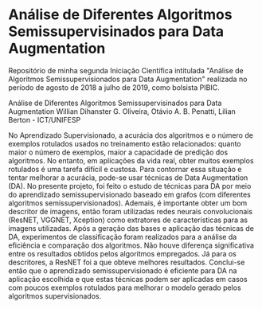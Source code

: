 # Análise de Diferentes Algoritmos Semissupervisinados para Data Augmentation
Repositório de minha segunda Iniciação Científica intitulada "Análise de Algoritmos Semissupervisionados para Data Augmentation" realizada no período de agosto de 2018 a julho de 2019, como bolsista PIBIC.

Análise de Diferentes Algoritmos Semissupervisinados para Data Augmentation
Willian Dihanster G. Oliveira, Otávio A. B. Penatti, Lilian Berton - ICT/UNIFESP 

No Aprendizado Supervisionado, a acurácia dos algoritmos e o número de exemplos rotulados usados no treinamento estão relacionados: quanto maior o número de exemplos, maior a capacidade de predição dos algoritmos. No entanto, em aplicações da vida real, obter muitos exemplos rotulados é uma tarefa difícil e custosa. Para contornar essa situação e tentar melhorar a acurácia, pode-se usar técnicas de Data Augmentation (DA). No presente projeto, foi feito o estudo de técnicas para DA por meio do aprendizado semissupervisionado baseado em grafos (com diferentes algoritmos semissupervisionados). Ademais, é importante obter um bom descritor de imagens, então foram utilizadas redes neurais convolucionais (ResNET, VGGNET, Xception) como extratores de características para as imagens utilizadas. Após a geração das bases e aplicação das técnicas de DA, experimentos de classificação foram realizados para a análise da eficiência e comparação dos algoritmos. Não houve diferença significativa entre os resultados obtidos pelos algoritmos empregados. Já para os descritores, a ResNET foi a que obteve melhores resultados. Conclui-se então que o aprendizado semissupervisionado é eficiente para DA na aplicação escolhida e que estas técnicas podem ser aplicadas em casos com poucos exemplos rotulados para melhorar o modelo gerado pelos algoritmos supervisionados.
